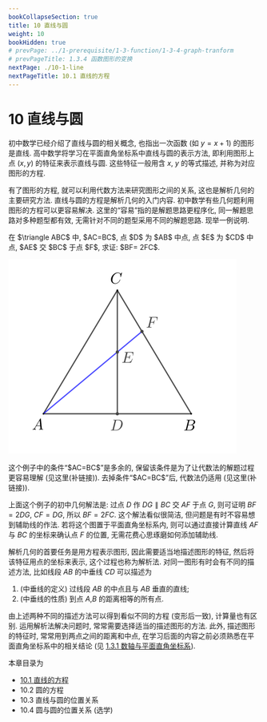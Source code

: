 ```yaml
---
bookCollapseSection: true
title: 10 直线与圆
weight: 10
bookHidden: true
# prevPage: ../1-prerequisite/1-3-function/1-3-4-graph-tranform
# prevPageTitle: 1.3.4 函数图形的变换
nextPage: ./10-1-line
nextPageTitle: 10.1 直线的方程
---
```


# 10 直线与圆

初中数学已经介绍了直线与圆的相关概念, 也指出一次函数 (如 $y=x+1$) 的图形是直线. 高中数学将学习在平面直角坐标系中直线与圆的表示方法, 即利用图形上点 $(x,y)$ 的特征来表示直线与圆. 这些特征一般用含 $x$, $y$ 的等式描述, 并称为对应图形的方程.

有了图形的方程, 就可以利用代数方法来研究图形之间的关系, 这也是解析几何的主要研究方法. 直线与圆的方程是解析几何的入门内容. 初中数学有些几何题利用图形的方程可以更容易解决. 这里的“容易”指的是解题思路更程序化, 同一解题思路对多种题型都有效, 无需针对不同的题型采用不同的解题思路. 现举一例说明.

<myexample>
    <p>在 $\triangle ABC$ 中, $AC=BC$, 点 $D$ 为 $AB$ 中点, 点 $E$ 为 $CD$ 中点, $AE$ 交 $BC$ 于点 $F$, 求证: $BF= 2FC$.</p>
</myexample>

![代数方法解几何题](./figs/2021-1028-1930.svg)

<myremark>
    <p>这个例子中的条件“$AC=BC$”是多余的, 保留该条件是为了让代数法的解题过程更容易理解 (见这里(补链接)). 去掉条件“$AC=BC$”后, 代数法仍适用 (见这里(补链接)).</p>
</myremark>

上面这个例子的初中几何解法是: 过点 $D$ 作 $DG\parallel BC$ 交 $AF$ 于点 $G$, 则可证明 $BF= 2DG$, $CF=DG$, 所以 $BF= 2FC$. 这个解法看似很简洁, 但问题是有时不容易想到辅助线的作法. 若将这个图置于平面直角坐标系内, 则可以通过直接计算直线 $AF$ 与 $BC$ 的坐标来确认点 $F$ 的位置, 无需花费心思琢磨如何添加辅助线.

解析几何的首要任务是用方程表示图形, 因此需要适当地描述图形的特征, 然后将该特征用点的坐标来表示, 这个过程也称为解析法. 对同一图形有时会有不同的描述方法, 比如线段 $AB$ 的中垂线 $CD$ 可以描述为

1. (中垂线的定义) 过线段 $AB$ 的中点且与 $AB$ 垂直的直线;
2. (中垂线的性质) 到点 $A$,$B$ 的距离相等的所有点.

由上述两种不同的描述方法可以得到看似不同的方程 (变形后一致), 计算量也有区别. 运用解析法解决问题时, 常常需要选择适当的描述图形的方法. 此外, 描述图形的特征时, 常常用到两点之间的距离和中点, 在学习后面的内容之前必须熟悉在平面直角坐标系中的相关结论 (见 [1.3.1 数轴与平面直角坐标系](../1-prerequisite/1-3-function/1-3-1-axis-coordinate)).

本章目录为

- [10.1 直线的方程](./10-1-line)
- 10.2 圆的方程
- 10.3 直线与圆的位置关系
- 10.4 圆与圆的位置关系 (选学)
